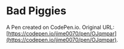 # Bad Piggies

A Pen created on CodePen.io. Original URL: [https://codepen.io/jime0070/pen/OJqmpar](https://codepen.io/jime0070/pen/OJqmpar).

